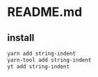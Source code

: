 # README.md

    

## install

```bash
yarn add string-indent
yarn-tool add string-indent
yt add string-indent
```

